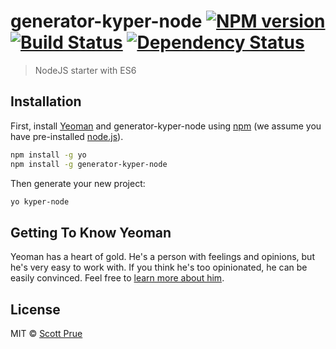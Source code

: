 # generator-kyper-node [![NPM version][npm-image]][npm-url] [![Build Status][travis-image]][travis-url] [![Dependency Status][daviddm-image]][daviddm-url]
> NodeJS starter with ES6

## Installation

First, install [Yeoman](http://yeoman.io) and generator-kyper-node using [npm](https://www.npmjs.com/) (we assume you have pre-installed [node.js](https://nodejs.org/)).

```bash
npm install -g yo
npm install -g generator-kyper-node
```

Then generate your new project:

```bash
yo kyper-node
```

## Getting To Know Yeoman

Yeoman has a heart of gold. He&#39;s a person with feelings and opinions, but he&#39;s very easy to work with. If you think he&#39;s too opinionated, he can be easily convinced. Feel free to [learn more about him](http://yeoman.io/).

## License

MIT © [Scott Prue](github.com/prescottprue)


[npm-image]: https://badge.fury.io/js/generator-kyper-node.svg
[npm-url]: https://npmjs.org/package/generator-kyper-node
[travis-image]: https://travis-ci.org/prescottprue/generator-kyper-node.svg?branch=master
[travis-url]: https://travis-ci.org/prescottprue/generator-kyper-node
[daviddm-image]: https://david-dm.org/prescottprue/generator-kyper-node.svg?theme=shields.io
[daviddm-url]: https://david-dm.org/prescottprue/generator-kyper-node
